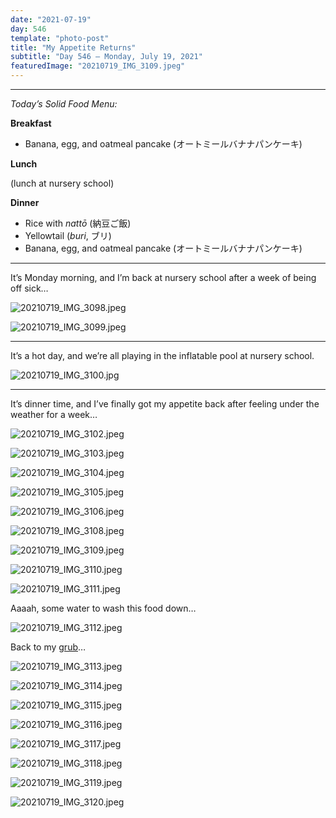 ```yaml
---
date: "2021-07-19"
day: 546
template: "photo-post"
title: "My Appetite Returns"
subtitle: "Day 546 – Monday, July 19, 2021"
featuredImage: "20210719_IMG_3109.jpeg"
---
```


<hr />

_Today’s Solid Food Menu:_

**Breakfast**

- Banana, egg, and oatmeal pancake (オートミールバナナパンケーキ)

**Lunch**

(lunch at nursery school)

**Dinner**

- Rice with *nattō* (納豆ご飯)
- Yellowtail (*buri*, ブリ)
- Banana, egg, and oatmeal pancake (オートミールバナナパンケーキ)

<hr />

It’s Monday morning, and I’m back at nursery school after a week of being off sick…

![20210719_IMG_3098.jpeg](20210719_IMG_3098.jpeg)

![20210719_IMG_3099.jpeg](20210719_IMG_3099.jpeg)

<hr />

It’s a hot day, and we’re all playing in the inflatable pool at nursery school.

![20210719_IMG_3100.jpg](20210719_IMG_3100.jpg)

<hr />

It’s dinner time, and I’ve finally got my appetite back after feeling under the weather for a week…

![20210719_IMG_3102.jpeg](20210719_IMG_3102.jpeg)

![20210719_IMG_3103.jpeg](20210719_IMG_3103.jpeg)

![20210719_IMG_3104.jpeg](20210719_IMG_3104.jpeg)

![20210719_IMG_3105.jpeg](20210719_IMG_3105.jpeg)

![20210719_IMG_3106.jpeg](20210719_IMG_3106.jpeg)

![20210719_IMG_3108.jpeg](20210719_IMG_3108.jpeg)

![20210719_IMG_3109.jpeg](20210719_IMG_3109.jpeg)

![20210719_IMG_3110.jpeg](20210719_IMG_3110.jpeg)

![20210719_IMG_3111.jpeg](20210719_IMG_3111.jpeg)

Aaaah, some water to wash this food down…

![20210719_IMG_3112.jpeg](20210719_IMG_3112.jpeg)

Back to my <a href="https://www.collinsdictionary.com/dictionary/english/grub">grub</a>…

![20210719_IMG_3113.jpeg](20210719_IMG_3113.jpeg)

![20210719_IMG_3114.jpeg](20210719_IMG_3114.jpeg)

![20210719_IMG_3115.jpeg](20210719_IMG_3115.jpeg)

![20210719_IMG_3116.jpeg](20210719_IMG_3116.jpeg)

![20210719_IMG_3117.jpeg](20210719_IMG_3117.jpeg)

![20210719_IMG_3118.jpeg](20210719_IMG_3118.jpeg)

![20210719_IMG_3119.jpeg](20210719_IMG_3119.jpeg)

![20210719_IMG_3120.jpeg](20210719_IMG_3120.jpeg)
